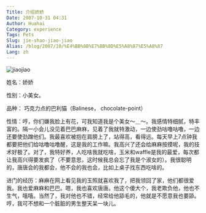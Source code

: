 ```yaml
---
Title: 介绍娇娇
Date: 2007-10-31 04:31
Author: Huahai
Category: experience
Tags: Pets
Slug: jie-shao-jiao-jiao
Alias: /blog/2007/10/%E4%BB%8B%E7%BB%8D%E5%A8%87%E5%A8%87
Lang: zh
---
```


![jiaojiao](https://farm3.static.flickr.com/2296/2253399526_058f95350d.jpg)

姓名：娇娇

性别：小美女。

品种： 巧克力点的巴利猫（Balinese， chocolate-point）

性情：哼，你们嫌我脸上有花，可我知道我是个美女～＿～。我感情特细腻，特丰富的。隔一小会儿没见着巴巴麻麻，见着了我就特激动，一边使劲咕噜咕噜，一边还要使劲蹭他们。我最喜欢被抱在肩膀上了，站得高，看得远。每天早上7点钟我都要把他们给咕噜咕噜醒，这是我的工作嘛。我高兴了还会给麻麻按摸呢，我的技术好极了。对了，我特好养，人吃啥我就吃啥，玉米和waffle是我的最爱，每次都让我高兴得要发疯了（不要意思，这时候我总会忘了我是个淑女的）。我很聪明的，唐唐会的我都会，他不会的我也会，比如上桌子找东西吃啥的。

进门的经历：麻麻在网上看见我的玉照就喜欢我了，把我领回了家，他们都很爱我。我也爱麻麻和巴巴。嗯，我也喜欢唐唐。他这个傻大个，我老欺负他，他也不生气，嘻嘻。当然了，我对他也不错，经常给他舔毛的，他就是不愿意我也要舔。哼，我可不想和一个脏脏的男生整天呆一块儿。
